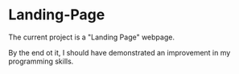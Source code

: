 # Landing-Page
The current project is a "Landing Page" webpage.

By the end ot it, I should have demonstrated an improvement in my programming skills.
